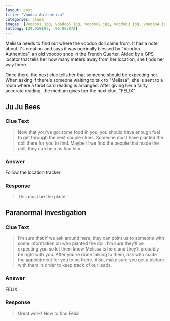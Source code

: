 ```yaml
---
layout: post
title: "Voodoo Authentica"
categories: clues
images: [voodoo1.jpg, voodoo5.jpg, voodoo2.jpg, voodoo3.jpg, voodoo4.jpg]
latlong: [29.959199, -90.062872]
---
```


Melissa needs to find out where the voodoo doll came from. It has a note about it's creation and says it was ogirinally blessed by "Voodoo Authentica", an old voodoo shop in the French Quarter. Aided by a GPS locator that tells her how many meters away from her location, she finds her way there. 

Once there, the next clue tells her that someone should be expecting her. When asking if there's someone waiting to talk to "Melissa", she is sent to a room where a tarot card reading is arranged. After giving her a fairly accurate reading, the medium gives her the next clue, "FELIX"

<!--excerpt-->

## Ju Ju Bees
### Clue Text
>Now that you’ve got some food in you, you should have enough fuel to get through the next couple clues. Someone must have planted the doll there for you to find. Maybe if we find the people that made the doll, they can help us find him.

### Answer
Follow the location tracker

### Response
>This must be the place!

## Paranormal Investigation
### Clue Text
>I’m sure that if we ask around here, they can point us to someone with some information on who planted the doll. I’m sure they’ll be expecting you so let them know Melissa is here and they’ll probably be right with you.  After you're done talking to them, ask who made the appointment for you to be there. Also, make sure you get a picture with them in order to keep track of our leads.

### Answer
FELIX

### Response
>Great work! Now to find Felix!